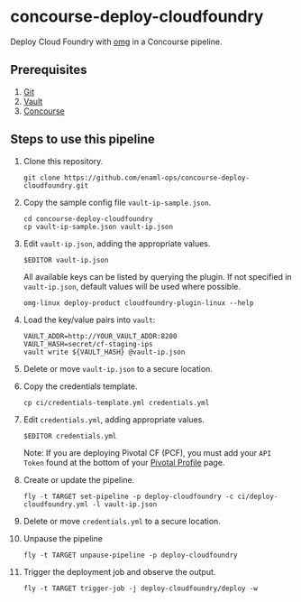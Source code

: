 # concourse-deploy-cloudfoundry

Deploy Cloud Foundry with [omg](https://github.com/enaml-ops) in a Concourse pipeline.

## Prerequisites

1. [Git](https://git-scm.com)
1. [Vault](https://www.vaultproject.io)
1. [Concourse](http://concourse.ci)

## Steps to use this pipeline

1. Clone this repository.

    ```
    git clone https://github.com/enaml-ops/concourse-deploy-cloudfoundry.git
    ```

1. Copy the sample config file `vault-ip-sample.json`.

    ```
    cd concourse-deploy-cloudfoundry
    cp vault-ip-sample.json vault-ip.json
    ```

1. Edit `vault-ip.json`, adding the appropriate values.

    ```
    $EDITOR vault-ip.json
    ```

    All available keys can be listed by querying the plugin.  If not specified in `vault-ip.json`, default values will be used where possible.

    ```
    omg-linux deploy-product cloudfoundry-plugin-linux --help
    ```

1. Load the key/value pairs into `vault`:

    ```
    VAULT_ADDR=http://YOUR_VAULT_ADDR:8200
    VAULT_HASH=secret/cf-staging-ips
    vault write ${VAULT_HASH} @vault-ip.json
    ```

1. Delete or move `vault-ip.json` to a secure location.
1. Copy the credentials template.

    ```
    cp ci/credentials-template.yml credentials.yml
    ```

1. Edit `credentials.yml`, adding appropriate values.

    ```
    $EDITOR credentials.yml
    ```

    Note: If you are deploying Pivotal CF (PCF), you must add your `API Token` found at the bottom of your [Pivotal Profile](https://network.pivotal.io/users/dashboard/edit-profile) page.

1. Create or update the pipeline.

    ```
    fly -t TARGET set-pipeline -p deploy-cloudfoundry -c ci/deploy-cloudfoundry.yml -l vault-ip.json
    ```

1. Delete or move `credentials.yml` to a secure location.
1. Unpause the pipeline

    ```
    fly -t TARGET unpause-pipeline -p deploy-cloudfoundry
    ```

1. Trigger the deployment job and observe the output.

    ```
    fly -t TARGET trigger-job -j deploy-cloudfoundry/deploy -w
    ```


